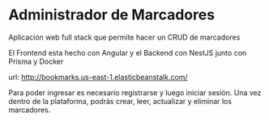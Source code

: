 # Administrador de Marcadores

Aplicación web full stack que permite hacer un CRUD de marcadores

El Frontend esta hecho con Angular y el Backend con NestJS junto con Prisma y Docker

url: http://bookmarks.us-east-1.elasticbeanstalk.com/

Para poder ingresar es necesario registrarse y luego iniciar sesión. 
Una vez dentro de la plataforma, podrás crear, leer, actualizar y eliminar los marcadores.
